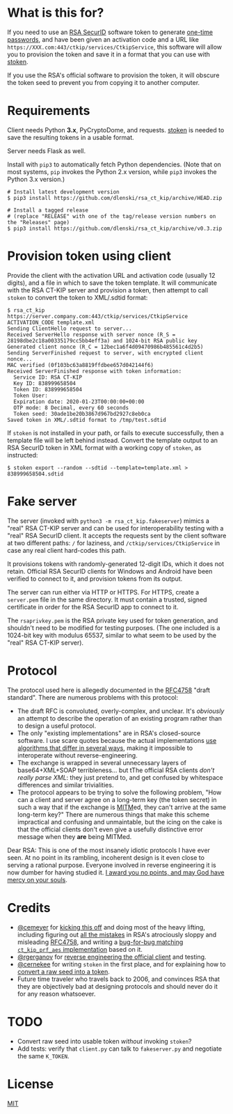 What is this for?
=================

If you need to use an [RSA SecurID](//en.wikipedia.org/wiki/RSA_SecurID) software token
to generate [one-time passwords](//en.wikipedia.org/wiki/One-time_password), and
have been given an activation code and a URL like
`https://XXX.com:443/ctkip/services/CtkipService`, this software will allow you to
provision the token and save it in a format that you can use with
[stoken](//github.com/cernekee/stoken).

If you use the RSA's official software to provision the token, it will obscure the
token seed to prevent you from copying it to another computer.

Requirements
============

Client needs Python **3.x**, PyCryptoDome, and requests. [stoken](//github.com/cernekee/stoken) is needed to save the resulting tokens in a usable format.

Server needs Flask as well.

Install with `pip3` to automatically fetch Python dependencies. (Note that on most systems, `pip` invokes the Python 2.x version, while `pip3` invokes the Python 3.x version.)

```
# Install latest development version
$ pip3 install https://github.com/dlenski/rsa_ct_kip/archive/HEAD.zip

# Install a tagged release
# (replace "RELEASE" with one of the tag/release version numbers on the "Releases" page)
$ pip3 install https://github.com/dlenski/rsa_ct_kip/archive/v0.3.zip
```

Provision token using client
============================

Provide the client with the activation URL and activation code
(usually 12 digits), and a file in which to save the token template.
It will communicate with the RSA CT-KIP server and provision a token,
then attempt to call `stoken` to convert the token to XML/.sdtid format:

```
$ rsa_ct_kip https://server.company.com:443/ctkip/services/CtkipService ACTIVATION_CODE template.xml
Sending ClientHello request to server...
Received ServerHello response with server nonce (R_S = 28198dbe2c18a00335179cc5bb4eff3a) and 1024-bit RSA public key
Generated client nonce (R_C = 12bec1a6f4d09470986b485561c4d2b5)
Sending ServerFinished request to server, with encrypted client nonce...
MAC verified (0f103bc63a8819ffdbee657d042144f6)
Received ServerFinished response with token information:
  Service ID: RSA CT-KIP
  Key ID: 838999658504
  Token ID: 838999658504
  Token User:
  Expiration date: 2020-01-23T00:00:00+00:00
  OTP mode: 8 Decimal, every 60 seconds
  Token seed: 30ade1be20b3867d967bd2927c8eb0ca
Saved token in XML/.sdtid format to /tmp/test.sdtid
```

If `stoken` is not installed in your path, or fails to execute
successfully, then a template file will be left behind instead.
Convert the template output to an RSA SecurID token in XML format with
a working copy of `stoken`, as instructed:

```
$ stoken export --random --sdtid --template=template.xml > 838999658504.sdtid
```

Fake server
===========

The server (invoked with `python3 -m rsa_ct_kip.fakeserver`) mimics a "real" RSA CT-KIP server and can
be used for interoperability testing with a "real" RSA SecurID client.
It accepts the requests sent by the client software at two different
paths: `/` for laziness, and `/ctkip/services/CtkipService`
in case any real client hard-codes this path.

It provisions tokens with randomly-generated 12-digit IDs, which it does
not retain. Official RSA SecurID clients for Windows and Android have
been verified to connect to it, and provision tokens from its output.

The server can run either via HTTP or HTTPS. For HTTPS, create a
`server.pem` file in the same directory. It must contain a trusted,
signed certificate in order for the RSA SecurID app to connect to it.

The `rsaprivkey.pem` is the RSA private key used for token
generation, and shouldn't need to be modified for testing
purposes. (The one included is a 1024-bit key with modulus 65537,
similar to what seem to be used by the "real" RSA CT-KIP server).

Protocol
========

The protocol used here is allegedly documented in the [RFC4758](//tools.ietf.org/html/rfc4758) "draft standard".
There are numerous problems with this protocol:

* The draft RFC is convoluted, overly-complex, and unclear. It's _obviously_ an attempt to describe
  the operation of an existing program rather than to design a useful protocol.
* The only "existing implementations" are in RSA's closed-source software. I use scare quotes because
  the actual implementations [use algorithms that differ in several ways](//github.com/cernekee/stoken/issues/27#issuecomment-456522178),
  making it impossible to interoperate without reverse-engineering.
* The exchange is wrapped in several unnecessary layers of base64+XML+SOAP terribleness… but tThe official
  RSA clients _don't really parse XML_: they just pretend to, and get confused by whitespace differences
  and similar trivialities.
* The protocol appears to be trying to solve the following problem,
  "How can a client and server agree on a long-term key (the token
  secret) in such a way that if the exchange is [MITM](https://en.wikipedia.org/wiki/Man-in-the-middle_attack)ed,
  they can't arrive at the same long-term key?" There are numerous things that make this scheme impractical and
  confusing and unmaintable, but the icing on the cake is that the official clients don't even give a usefully
  distinctive error message when they **are** being MITMed.

Dear RSA: This is one of the most insanely idiotic protocols I have ever seen. At no point in its rambling,
incoherent design is it even close to serving a rational purpose. Everyone involved in reverse
engineering it is now dumber for having studied it. [I award you no points, and may God have mercy on your
souls](https://www.youtube.com/watch?v=LQCU36pkH7c).

Credits
=======

* [@cemeyer](//github.com/cemeyer) for [kicking this off](//github.com/cernekee/stoken/issues/27)
  and doing most of the heavy lifting, including figuring out
  [all the mistakes](//github.com/cernekee/stoken/issues/27#issuecomment-456522178)
  in RSA's atrociously sloppy and misleading [RFC4758](//tools.ietf.org/html/rfc4758), and writing
  a [bug-for-bug matching `ct_kip_prf_aes` implementation](//gist.github.com/cemeyer/3293e4fcb3013c4ee2d1b6005e0561bf)
  based on it.
* [@rgerganov](//github.com/rgerganov) for
  [reverse engineering the official client](//github.com/cernekee/stoken/issues/27#issuecomment-456113939) and
  testing.
* [@cernekee](//github.com/cernekee) for writing `stoken` in the first place, and for explaining how to
  [convert a raw seed into a token](https://github.com/cernekee/stoken/issues/27#issuecomment-456473711).
* Future time traveler who travels back to 2006, and convinces RSA that they are objectively bad
  at designing protocols and should never do it for any reason whatsoever.

TODO
====

* Convert raw seed into usable token _without_ invoking `stoken`?
* Add tests: verify that `client.py` can talk to `fakeserver.py` and negotiate the same `K_TOKEN`.

License
=======

[MIT](LICENSE.txt)
